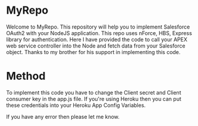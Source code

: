 # MyRepo

Welcome to MyRepo. This repository will help you to implement Salesforce OAuth2 with your NodeJS application. This repo uses nForce, HBS, Express library
for authentication. Here I have provided the code to call your APEX web service controller into the Node and fetch data from your Salesforce object.
Thanks to my brother for his support in implementing this code.


# Method
To implement this code you have to change the Client secret and Client consumer key in the app.js file. If you're using Heroku then you can put these credentials
into your Heroku App Config Variables.

If you have any error then please let me know.
